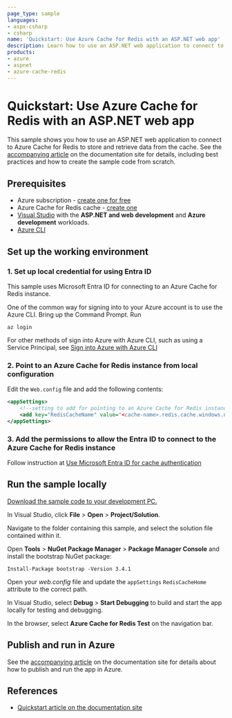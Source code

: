 ```yaml
---
page_type: sample
languages:
- aspx-csharp
- csharp
name: 'Quickstart: Use Azure Cache for Redis with an ASP.NET web app'
description: Learn how to use an ASP.NET web application to connect to Azure Cache for Redis to store and retrieve data from the cache.
products:
- azure
- aspnet
- azure-cache-redis
---
```

# Quickstart: Use Azure Cache for Redis with an ASP.NET web app

This sample shows you how to use an ASP.NET web application to connect to Azure Cache for Redis to store and retrieve data from the cache. See the [accompanying article](https://docs.microsoft.com/azure/azure-cache-for-redis/cache-web-app-howto) on the documentation site for details, including best practices and how to create the sample code from scratch.

## Prerequisites

- Azure subscription - [create one for free](https://azure.microsoft.com/free/dotnet)
- Azure Cache for Redis cache - [create one](https://docs.microsoft.com/azure/azure-cache-for-redis/quickstart-create-redis)
- [Visual Studio](https://www.visualstudio.com/downloads/) with the **ASP.NET and web development** and **Azure development** workloads.
- [Azure CLI](https://learn.microsoft.com/cli/azure/install-azure-cli)

## Set up the working environment

### 1. Set up local credential for using Entra ID
This sample uses Microsoft Entra ID for connecting to an Azure Cache for Redis instance.

One of the common way for signing into to your Azure account is to use the Azure CLI. Bring up the Command Prompt. Run

```cli
az login
```

For other methods of sign into Azure with Azure CLI, such as using a Service Principal, see [Sign into Azure with Azure CLI](https://learn.microsoft.com/cli/azure/authenticate-azure-cli)

### 2. Point to an Azure Cache for Redis instance from local configuration

Edit the `Web.config` file and add the following contents:

```xml
<appSettings>
    <!--setting to add for pointing to an Azure Cache for Redis instance-->
    <add key="RedisCacheName" value="<cache-name>.redis.cache.windows.net"/>
</appSettings>
```

### 3. Add the permissions to allow the Entra ID to connect to the Azure Cache for Redis instance
Follow instruction at [Use Microsoft Entra ID for cache authentication](https://learn.microsoft.com/azure/azure-cache-for-redis/cache-azure-active-directory-for-authentication)

## Run the sample locally

[Download the sample code to your development PC.](/README.md#get-the-samples)

In Visual Studio, click **File** > **Open** > **Project/Solution**.

Navigate to the folder containing this sample, and select the solution file contained within it.

Open **Tools** > **NuGet Package Manager** > **Package Manager Console** and install the bootstrap NuGet package:

```pwsh
Install-Package bootstrap -Version 3.4.1
```

Open your *web.config* file and update the `appSettings` `RedisCacheHome` attribute to the correct path.

In Visual Studio, select **Debug** > **Start Debugging** to build and start the app locally for testing and debugging.

In the browser, select **Azure Cache for Redis Test** on the navigation bar.

## Publish and run in Azure

See the [accompanying article](https://docs.microsoft.com/azure/azure-cache-for-redis/cache-web-app-howto) on the documentation site for details about how to publish and run the app in Azure.

## References

* [Quickstart article on the documentation site](https://docs.microsoft.com/azure/azure-cache-for-redis/cache-web-app-howto)